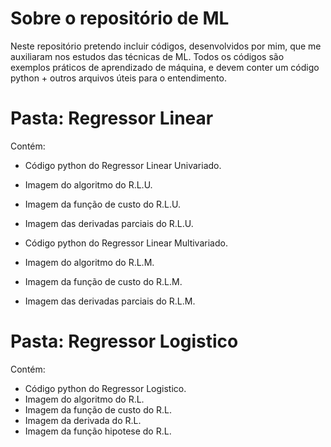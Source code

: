 # Sobre o repositório de ML

Neste repositório pretendo incluir códigos, desenvolvidos por mim, que me auxiliaram nos estudos das técnicas de ML.
Todos os códigos são exemplos práticos de aprendizado de máquina, e devem conter um código python + outros arquivos úteis para o entendimento.

# Pasta: Regressor Linear 

Contém:
- Código python do Regressor Linear Univariado.
- Imagem do algoritmo do R.L.U.
- Imagem da função de custo do R.L.U.
- Imagem das derivadas parciais do R.L.U.

- Código python do Regressor Linear Multivariado.
- Imagem do algoritmo do R.L.M.
- Imagem da função de custo do R.L.M.
- Imagem das derivadas parciais do R.L.M.

# Pasta: Regressor Logistico

Contém:
- Código python do Regressor Logistico.
- Imagem do algoritmo do R.L.
- Imagem da função de custo do R.L.
- Imagem da derivada do R.L.
- Imagem da função hipotese do R.L.
